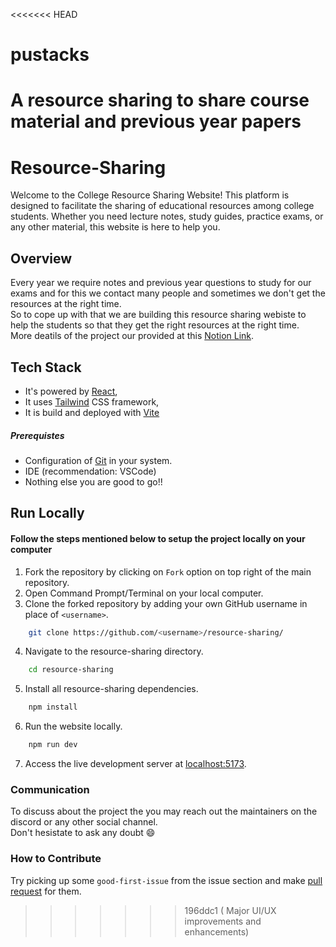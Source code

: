 <<<<<<< HEAD
# pustacks
A resource sharing to share course material and previous year papers
=======
# Resource-Sharing

Welcome to the College Resource Sharing Website! This platform is designed to facilitate the sharing of educational resources among college students. Whether you need lecture notes, study guides, practice exams, or any other material, this website is here to help you.

## Overview

Every year we require notes and previous year questions to study for our exams and for this we contact many people and sometimes we don't get the resources at the right time.
<br>
So to cope up with that we are building this resource sharing webiste to help the students so that they get the right resources at the right time.
<br>
More deatils of the project our provided at this [Notion Link](https://grey-soybean-258.notion.site/Resource-Sharing-da954660ddf44771895d56321195aae4).

## Tech Stack

- It's powered by [React](https://react.dev/),
- It uses [Tailwind](https://tailwindcss.com) CSS framework,
- It is build and deployed with [Vite](https://vitejs.dev/)

##### Prerequistes

- Configuration of [Git](https://docs.github.com/en/get-started/quickstart/set-up-git) in your system.
- IDE (recommendation: VSCode)
- Nothing else you are good to go!!

## Run Locally

#### Follow the steps mentioned below to setup the project locally on your computer

1. Fork the repository by clicking on `Fork` option on top right of the main repository.
2. Open Command Prompt/Terminal on your local computer.
3. Clone the forked repository by adding your own GitHub username in place of `<username>`.

```bash
    git clone https://github.com/<username>/resource-sharing/
```

4. Navigate to the resource-sharing directory.

```bash
    cd resource-sharing
```

5. Install all resource-sharing dependencies.

```bash
    npm install
```

6. Run the website locally.

```bash
    npm run dev
```

7. Access the live development server at [localhost:5173](http://localhost:5173).

### Communication

To discuss about the project the you may reach out the maintainers on the discord or any other social channel.<br>
Don't hesistate to ask any doubt 😄

### How to Contribute

Try picking up some `good-first-issue` from the issue section and make [pull request](https://docs.github.com/en/pull-requests/collaborating-with-pull-requests/proposing-changes-to-your-work-with-pull-requests/creating-a-pull-request) for them.
>>>>>>> 196ddc1 ( Major UI/UX improvements and enhancements)
